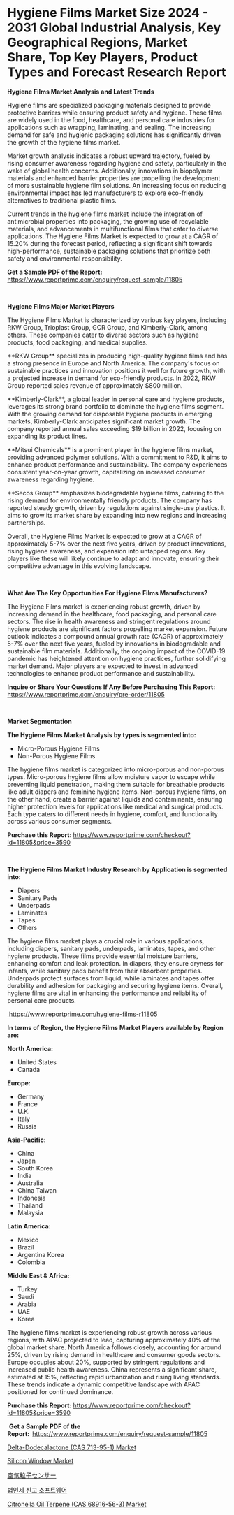 <p><h1>Hygiene Films Market Size 2024 - 2031 Global Industrial Analysis, Key Geographical Regions, Market Share, Top Key Players, Product Types and Forecast Research Report</h1></p><p><strong>Hygiene Films Market Analysis and Latest Trends</strong></p>
<p><p>Hygiene films are specialized packaging materials designed to provide protective barriers while ensuring product safety and hygiene. These films are widely used in the food, healthcare, and personal care industries for applications such as wrapping, laminating, and sealing. The increasing demand for safe and hygienic packaging solutions has significantly driven the growth of the hygiene films market.</p><p>Market growth analysis indicates a robust upward trajectory, fueled by rising consumer awareness regarding hygiene and safety, particularly in the wake of global health concerns. Additionally, innovations in biopolymer materials and enhanced barrier properties are propelling the development of more sustainable hygiene film solutions. An increasing focus on reducing environmental impact has led manufacturers to explore eco-friendly alternatives to traditional plastic films.</p><p>Current trends in the hygiene films market include the integration of antimicrobial properties into packaging, the growing use of recyclable materials, and advancements in multifunctional films that cater to diverse applications. The Hygiene Films Market is expected to grow at a CAGR of 15.20% during the forecast period, reflecting a significant shift towards high-performance, sustainable packaging solutions that prioritize both safety and environmental responsibility.</p></p>
<p><strong>Get a Sample PDF of the Report:&nbsp;</strong> <a href="https://www.reportprime.com/enquiry/request-sample/11805">https://www.reportprime.com/enquiry/request-sample/11805</a></p>
<p>&nbsp;</p>
<p><strong>Hygiene Films Major Market Players</strong></p>
<p><p>The Hygiene Films Market is characterized by various key players, including RKW Group, Trioplast Group, GCR Group, and Kimberly-Clark, among others. These companies cater to diverse sectors such as hygiene products, food packaging, and medical supplies.</p><p>**RKW Group** specializes in producing high-quality hygiene films and has a strong presence in Europe and North America. The company's focus on sustainable practices and innovation positions it well for future growth, with a projected increase in demand for eco-friendly products. In 2022, RKW Group reported sales revenue of approximately $800 million.</p><p>**Kimberly-Clark**, a global leader in personal care and hygiene products, leverages its strong brand portfolio to dominate the hygiene films segment. With the growing demand for disposable hygiene products in emerging markets, Kimberly-Clark anticipates significant market growth. The company reported annual sales exceeding $19 billion in 2022, focusing on expanding its product lines.</p><p>**Mitsui Chemicals** is a prominent player in the hygiene films market, providing advanced polymer solutions. With a commitment to R&D, it aims to enhance product performance and sustainability. The company experiences consistent year-on-year growth, capitalizing on increased consumer awareness regarding hygiene.</p><p>**Secos Group** emphasizes biodegradable hygiene films, catering to the rising demand for environmentally friendly products. The company has reported steady growth, driven by regulations against single-use plastics. It aims to grow its market share by expanding into new regions and increasing partnerships.</p><p>Overall, the Hygiene Films Market is expected to grow at a CAGR of approximately 5-7% over the next five years, driven by product innovations, rising hygiene awareness, and expansion into untapped regions. Key players like these will likely continue to adapt and innovate, ensuring their competitive advantage in this evolving landscape.</p></p>
<p>&nbsp;</p>
<p><strong>What Are The Key Opportunities For Hygiene Films Manufacturers?</strong></p>
<p><p>The Hygiene Films market is experiencing robust growth, driven by increasing demand in the healthcare, food packaging, and personal care sectors. The rise in health awareness and stringent regulations around hygiene products are significant factors propelling market expansion. Future outlook indicates a compound annual growth rate (CAGR) of approximately 5-7% over the next five years, fueled by innovations in biodegradable and sustainable film materials. Additionally, the ongoing impact of the COVID-19 pandemic has heightened attention on hygiene practices, further solidifying market demand. Major players are expected to invest in advanced technologies to enhance product performance and sustainability.</p></p>
<p><strong>Inquire or Share Your Questions If Any Before Purchasing This Report:</strong> <a href="https://www.reportprime.com/enquiry/pre-order/11805">https://www.reportprime.com/enquiry/pre-order/11805</a></p>
<p>&nbsp;</p>
<p><strong>Market Segmentation</strong></p>
<p><strong>The Hygiene Films Market Analysis by types is segmented into:</strong></p>
<p><ul><li>Micro-Porous Hygiene Films</li><li>Non-Porous Hygiene Films</li></ul></p>
<p><p>The hygiene films market is categorized into micro-porous and non-porous types. Micro-porous hygiene films allow moisture vapor to escape while preventing liquid penetration, making them suitable for breathable products like adult diapers and feminine hygiene items. Non-porous hygiene films, on the other hand, create a barrier against liquids and contaminants, ensuring higher protection levels for applications like medical and surgical products. Each type caters to different needs in hygiene, comfort, and functionality across various consumer segments.</p></p>
<p><strong>Purchase this Report:&nbsp;</strong><a href="https://www.reportprime.com/checkout?id=11805&price=3590">https://www.reportprime.com/checkout?id=11805&price=3590</a></p>
<p>&nbsp;</p>
<p><strong>The Hygiene Films Market Industry Research by Application is segmented into:</strong></p>
<p><ul><li>Diapers</li><li>Sanitary Pads</li><li>Underpads</li><li>Laminates</li><li>Tapes</li><li>Others</li></ul></p>
<p><p>The hygiene films market plays a crucial role in various applications, including diapers, sanitary pads, underpads, laminates, tapes, and other hygiene products. These films provide essential moisture barriers, enhancing comfort and leak protection. In diapers, they ensure dryness for infants, while sanitary pads benefit from their absorbent properties. Underpads protect surfaces from liquid, while laminates and tapes offer durability and adhesion for packaging and securing hygiene items. Overall, hygiene films are vital in enhancing the performance and reliability of personal care products.</p></p>
<p><a href="https://www.reportprime.com/hygiene-films-r11805">&nbsp;https://www.reportprime.com/hygiene-films-r11805</a></p>
<p><strong>In terms of Region, the Hygiene Films Market Players available by Region are:</strong></p>
<p>
    <p> <strong> North America: </strong>
        <ul>
            <li>United States</li>
            <li>Canada</li>
        </ul>
        </p> 
    <p> <strong> Europe: </strong>
        <ul>
            <li>Germany</li>
            <li>France</li>
            <li>U.K.</li>
            <li>Italy</li>
            <li>Russia</li>
        </ul>
        </p> 
    <p> <strong> Asia-Pacific: </strong>
        <ul>
            <li>China</li>
            <li>Japan</li>
            <li>South Korea</li>
            <li>India</li>
            <li>Australia</li>
            <li>China Taiwan</li>
            <li>Indonesia</li>
            <li>Thailand</li>
            <li>Malaysia</li>
        </ul>
        </p> 
    <p> <strong> Latin America: </strong>
        <ul>
            <li>Mexico</li>
            <li>Brazil</li>
            <li>Argentina Korea</li>
            <li>Colombia</li>
        </ul>
        </p> 
    <p> <strong> Middle East & Africa: </strong>
        <ul>
            <li>Turkey</li>
            <li>Saudi</li>
            <li>Arabia</li>
            <li>UAE</li>
            <li>Korea</li>
        </ul>
    </p>
    </p>
<p><p>The hygiene films market is experiencing robust growth across various regions, with APAC projected to lead, capturing approximately 40% of the global market share. North America follows closely, accounting for around 25%, driven by rising demand in healthcare and consumer goods sectors. Europe occupies about 20%, supported by stringent regulations and increased public health awareness. China represents a significant share, estimated at 15%, reflecting rapid urbanization and rising living standards. These trends indicate a dynamic competitive landscape with APAC positioned for continued dominance.</p></p>
<p><strong>Purchase this Report: </strong><a href="https://www.reportprime.com/checkout?id=11805&price=3590">https://www.reportprime.com/checkout?id=11805&price=3590</a></p>
<p>&nbsp;<strong>Get a Sample PDF of the Report:&nbsp;&nbsp;</strong><a href="https://www.reportprime.com/enquiry/request-sample/11805">https://www.reportprime.com/enquiry/request-sample/11805</a></p>
<p><strong></strong></p>
<p><p><a href="https://issuu.com/reportprime-2/docs/delta-dodecalactone-cas-713-95-1-ma_0498b2479863ee">Delta-Dodecalactone (CAS 713-95-1) Market</a></p><p><a href="https://medium.com/@tracey.skinner9085/insights-into-silicon-window-market-share-and-competitive-landscape-for-period-from-2024-to-2031-bf61a3acca53">Silicon Window Market</a></p><p><a href="https://medium.com/@ertg45hg/%E3%82%B0%E3%83%AD%E3%83%BC%E3%83%90%E3%83%AB%E5%B8%82%E5%A0%B4%E3%81%AE%E5%8B%95%E5%90%91-2024%E5%B9%B4%E3%81%8B%E3%82%892031%E5%B9%B4%E3%81%BE%E3%81%A7%E3%81%AE%E7%A9%BA%E6%B0%97%E7%B2%92%E5%AD%90%E3%82%BB%E3%83%B3%E3%82%B5%E3%83%BC%E5%B8%82%E5%A0%B4%E3%81%AE%E3%83%88%E3%83%AC%E3%83%B3%E3%83%89%E3%81%A8%E6%88%90%E9%95%B7%E5%88%86%E6%9E%90-d00e0f8d3801">空気粒子センサー</a></p><p><a href="https://medium.com/@eunicevaughan35/%ED%98%B8%ED%99%A9%EC%9D%84-%EC%9D%B4%EB%A3%A8%EA%B3%A0-%EC%9E%88%EB%8A%94-%EB%B2%95%EC%9D%B8%EC%84%B8-%EC%8B%A0%EA%B3%A0-%EC%86%8C%ED%94%84%ED%8A%B8%EC%9B%A8%EC%96%B4-%EC%8B%9C%EC%9E%A5-%EC%84%B9%ED%84%B0-2031%EB%85%84%EA%B9%8C%EC%A7%80%EC%9D%98-%EC%8B%9C%EC%9E%A5-%EB%B6%84%EC%84%9D-%EB%B0%8F-%EC%84%B1%EC%9E%A5-%EC%A0%84%EB%A7%9D-3962572aacfd">법인세 신고 소프트웨어</a></p><p><a href="https://issuu.com/reportprime-2/docs/citronella-oil-terpene-cas-68916-56_7879c4c262b0fe">Citronella Oil Terpene (CAS 68916-56-3) Market</a></p></p>